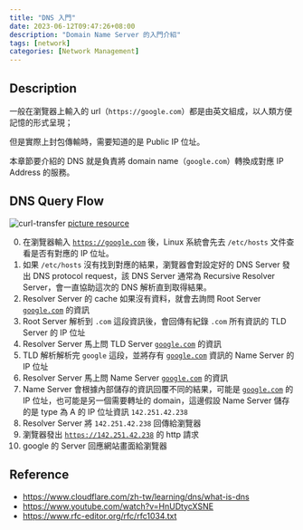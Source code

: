 ```yaml
---
title: "DNS 入門"
date: 2023-06-12T09:47:26+08:00
description: "Domain Name Server 的入門介紹"
tags: [network]
categories: [Network Management]
---
```


## Description

一般在瀏覽器上輸入的 url（`https://google.com`）都是由英文組成，以人類方便記憶的形式呈現；

但是實際上封包傳輸時，需要知道的是 Public IP 位址。

本章節要介紹的 DNS 就是負責將 domain name（`google.com`）轉換成對應 IP Address 的服務。

## DNS Query Flow

![curl-transfer](/images/dns.png)
[picture resource](https://www.cloudflare.com/zh-tw/learning/dns/what-is-dns/)

0. 在瀏覽器輸入 [`https://google.com`](http://google.com) 後，Linux 系統會先去 `/etc/hosts` 文件查看是否有對應的 IP 位址。
1. 如果 `/etc/hosts` 沒有找到對應的結果，瀏覽器會對設定好的 DNS Server 發出 DNS protocol request，該 DNS Server 通常為 Recursive Resolver Server，會一直協助這次的 DNS 解析直到取得結果。
2. Resolver Server 的 cache 如果沒有資料，就會去詢問 Root Server [`google.com`](http://google.com) 的資訊
3. Root Server 解析到 `.com` 這段資訊後，會回傳有紀錄 `.com` 所有資訊的 TLD Server 的 IP 位址
4. Resolver Server 馬上問 TLD Server [`google.com`](http://google.com) 的資訊
5. TLD 解析解析完 `google` 這段，並將存有 [`google.com`](http://google.com) 資訊的 Name Server 的 IP 位址
6. Resolver Server 馬上問 Name Server [`google.com`](http://google.com) 的資訊
7. Name Server 會根據內部儲存的資訊回覆不同的結果，可能是 [`google.com`](http://google.com) 的 IP 位址，也可能是另一個需要轉址的 domain，這邊假設 Name Server 儲存的是 type 為 A 的 IP 位址資訊 `142.251.42.238`
8. Resolver Server 將 `142.251.42.238` 回傳給瀏覽器
9. 瀏覽器發出 [`https://142.251.42.238`](http://142.251.42.238) 的 http 請求
10. google 的 Server 回應網站畫面給瀏覽器

## Reference

- <https://www.cloudflare.com/zh-tw/learning/dns/what-is-dns>
- <https://www.youtube.com/watch?v=HnUDtycXSNE>
- <https://www.rfc-editor.org/rfc/rfc1034.txt>
